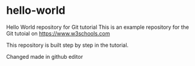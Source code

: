 # hello-world
Hello World repository for Git tutorial
This is an example repository for the Git tutoial on https://www.w3schools.com

This repository is built step by step in the tutorial.

Changed made in github editor
